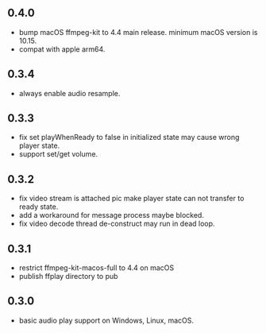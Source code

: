 ## 0.4.0

* bump macOS ffmpeg-kit to 4.4 main release. minimum macOS version is 10.15.
* compat with apple arm64.

## 0.3.4

* always enable audio resample.

## 0.3.3

* fix set playWhenReady to false in initialized state may cause wrong player state.
* support set/get volume.

## 0.3.2

* fix video stream is attached pic make player state can not transfer to ready state.
* add a workaround for message process maybe blocked.
* fix video decode thread de-construct may run in dead loop.

## 0.3.1

* restrict ffmpeg-kit-macos-full to 4.4 on macOS
* publish ffplay directory to pub

## 0.3.0

* basic audio play support on Windows, Linux, macOS.

